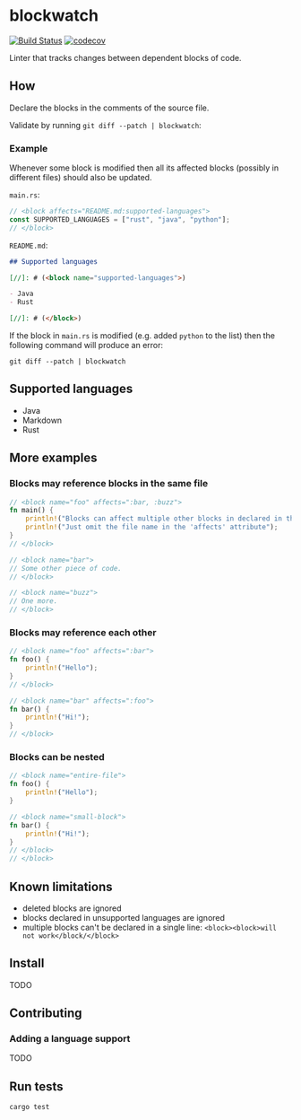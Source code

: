 # blockwatch
[![Build Status](https://github.com/mennanov/blockwatch/actions/workflows/rust.yml/badge.svg)](https://github.com/mennanov/blockwatch/actions)
[![codecov](https://codecov.io/gh/mennanov/blockwatch/graph/badge.svg?token=LwUfGTZ551)](https://codecov.io/gh/mennanov/blockwatch)

Linter that tracks changes between dependent blocks of code.

## How

Declare the blocks in the comments of the source file.

Validate by running `git diff --patch | blockwatch`:

### Example

Whenever some block is modified then all its affected blocks (possibly in different files) should also be updated.

`main.rs`:

```rust
// <block affects="README.md:supported-languages">
const SUPPORTED_LANGUAGES = ["rust", "java", "python"];
// </block>
```

`README.md`:

```markdown
## Supported languages

[//]: # (<block name="supported-languages">)

- Java
- Rust

[//]: # (</block>)

```

If the block in `main.rs` is modified (e.g. added `python` to the list) then the following command will produce an
error:

```shell
git diff --patch | blockwatch
```

## Supported languages

[//]: # (<block name="supported-languages">)

- Java
- Markdown
- Rust

[//]: # (</block>)

## More examples

### Blocks may reference blocks in the same file

```rust
// <block name="foo" affects=":bar, :buzz">
fn main() {
    println!("Blocks can affect multiple other blocks in declared in the same file");
    println!("Just omit the file name in the 'affects' attribute");
}
// </block>

// <block name="bar">
// Some other piece of code.
// </block>

// <block name="buzz">
// One more.
// </block>
```

### Blocks may reference each other

```rust
// <block name="foo" affects=":bar">
fn foo() {
    println!("Hello");
}
// </block>

// <block name="bar" affects=":foo">
fn bar() {
    println!("Hi!");
}
// </block>
```

### Blocks can be nested

```rust
// <block name="entire-file">
fn foo() {
    println!("Hello");
}

// <block name="small-block">
fn bar() {
    println!("Hi!");
}
// </block>
// </block>
```

## Known limitations

- deleted blocks are ignored
- blocks declared in unsupported languages are ignored
- multiple blocks can't be declared in a single line: `<block><block>will not work</block/</block>`

## Install

TODO

## Contributing

### Adding a language support

TODO

## Run tests

```shell
cargo test
```